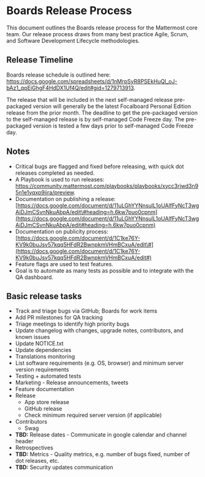 # Boards Release Process

This document outlines the Boards release process for the Mattermost core team. Our release process draws from many best practice Agile, Scrum, and Software Development Lifecycle methodologies.

## Release Timeline

Boards release schedule is outlined here: https://docs.google.com/spreadsheets/d/1nMrpSyR8PSEkHuQl_oJ-bAz1_qpEiGhgF4HdDX1Uf4Q/edit#gid=1279713913.

The release that will be included in the next self-managed release pre-packaged version will generally be the latest Focalboard Personal Edition release from the prior month. The deadline to get the pre-packaged version to the self-managed release is by self-managed Code Freeze day. The pre-packaged version is tested a few days prior to self-managed Code Freeze day.

## Notes

* Critical bugs are flagged and fixed before releasing, with quick dot releases completed as needed.
* A Playbook is used to run releases: https://community.mattermost.com/playbooks/playbooks/xycc3rjwd3n95n1e1yqxp9iira/preview.
* Documentation on publishing a release: [https://docs.google.com/document/d/11uLGhYYNnsulL1oUAlfFyNcT3wgAiDJmCSvnNkuAbpA/edit\#heading=h.6kw7puo0cpnm](https://docs.google.com/document/d/11uLGhYYNnsulL1oUAlfFyNcT3wgAiDJmCSvnNkuAbpA/edit#heading=h.6kw7puo0cpnm) 
* Documentation on publicity process: [https://docs.google.com/document/d/1C1ke76Y-KV9k0buJsv57kqq5HFdR2BwnpkmVHmBCxuA/edit\#](https://docs.google.com/document/d/1C1ke76Y-KV9k0buJsv57kqq5HFdR2BwnpkmVHmBCxuA/edit#) 
* Feature flags are used to test features.
* Goal is to automate as many tests as possible and to integrate with the QA dashboard.

## Basic release tasks

* Track and triage bugs via GitHub; Boards for work items
* Add PR milestones for QA tracking
* Triage meetings to identify high priority bugs
* Update changelog with changes, upgrade notes, contributors, and known issues
* Update NOTICE.txt
* Update dependencies
* Translations monitoring
* List software requirements \(e.g. OS, browser\) and minimum server version requirements
* Testing + automated tests
* Marketing - Release announcements, tweets
* Feature documentation
* Release
  * App store release
  * GitHub release
  * Check minimum required server version \(if applicable\)
* Contributors
  * Swag
* **TBD:** Release dates - Communicate in google calendar and channel header
* Retrospectives
* **TBD:** Metrics - Quality metrics, e.g. number of bugs fixed, number of dot releases, etc.
* **TBD:** Security updates communication
